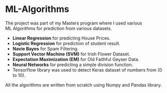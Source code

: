 # ML-Algorithms

The project was part of my Masters program where I used various<br/>
ML Algorithms for prediction from various datasets.  
 * **Linear Regression** for predicting House Prices.<br/>
 * **Logistic Regression** for prediction of student result.<br/>
 * **Navie Bayes** for Spam Filtering.<br/>
 * **Support Vector Machine (SVM)** for Irish Flower Dataset.<br/>
 * **Expectation Maximization (EM)** for Old Faithful Geyser Data.<br/>
 * **Neural Networks** for predicting a simple division function.<br/>
 * Tensorflow library was used to detect Keras dataset of numbers from (0 to 10).

All the algorithms are written from scratch using Numpy and Pandas library.
